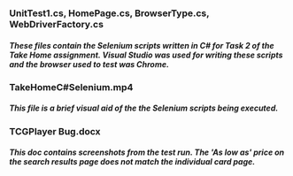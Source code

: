 ### UnitTest1.cs, HomePage.cs, BrowserType.cs, WebDriverFactory.cs
##### These files contain the Selenium scripts written in C# for Task 2 of the Take Home assignment. Visual Studio was used for writing these scripts and the browser used to test was Chrome.

### TakeHomeC#Selenium.mp4
##### This file is a brief visual aid of the the Selenium scripts being executed.

### TCGPlayer Bug.docx
##### This doc contains screenshots from the test run.  The 'As low as' price on the search results page does not match the individual card page.

